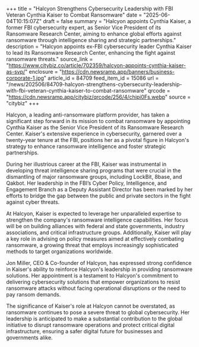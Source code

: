 +++
title = "Halcyon Strengthens Cybersecurity Leadership with FBI Veteran Cynthia Kaiser to Combat Ransomware"
date = "2025-06-04T10:15:07Z"
draft = false
summary = "Halcyon appoints Cynthia Kaiser, a former FBI cybersecurity expert, as Senior Vice President of its Ransomware Research Center, aiming to enhance global efforts against ransomware through intelligence sharing and strategic partnerships."
description = "Halcyon appoints ex-FBI cybersecurity leader Cynthia Kaiser to lead its Ransomware Research Center, enhancing the fight against ransomware threats."
source_link = "https://www.citybiz.co/article/702359/halcyon-appoints-cynthia-kaiser-as-svp/"
enclosure = "https://cdn.newsramp.app/banners/business-corporate-1.jpg"
article_id = 84709
feed_item_id = 15086
url = "/news/202506/84709-halcyon-strengthens-cybersecurity-leadership-with-fbi-veteran-cynthia-kaiser-to-combat-ransomware"
qrcode = "https://cdn.newsramp.app/citybiz/qrcode/256/4/chipi0Fs.webp"
source = "citybiz"
+++

<p>Halcyon, a leading anti-ransomware platform provider, has taken a significant step forward in its mission to combat ransomware by appointing Cynthia Kaiser as the Senior Vice President of its Ransomware Research Center. Kaiser's extensive experience in cybersecurity, garnered over a twenty-year tenure at the FBI, positions her as a pivotal figure in Halcyon's strategy to enhance ransomware intelligence and foster strategic partnerships.</p><p>During her illustrious career at the FBI, Kaiser was instrumental in developing threat intelligence sharing programs that were crucial in the dismantling of major ransomware groups, including LockBit, 8base, and Qakbot. Her leadership in the FBI’s Cyber Policy, Intelligence, and Engagement Branch as a Deputy Assistant Director has been marked by her efforts to bridge the gap between the public and private sectors in the fight against cyber threats.</p><p>At Halcyon, Kaiser is expected to leverage her unparalleled expertise to strengthen the company's ransomware intelligence capabilities. Her focus will be on building alliances with federal and state governments, industry associations, and critical infrastructure groups. Additionally, Kaiser will play a key role in advising on policy measures aimed at effectively combating ransomware, a growing threat that employs increasingly sophisticated methods to target organizations worldwide.</p><p>Jon Miller, CEO & Co-founder of Halcyon, has expressed strong confidence in Kaiser's ability to reinforce Halcyon's leadership in providing ransomware solutions. Her appointment is a testament to Halcyon's commitment to delivering cybersecurity solutions that empower organizations to resist ransomware attacks without facing operational disruptions or the need to pay ransom demands.</p><p>The significance of Kaiser's role at Halcyon cannot be overstated, as ransomware continues to pose a severe threat to global cybersecurity. Her leadership is anticipated to make a substantial contribution to the global initiative to disrupt ransomware operations and protect critical digital infrastructure, ensuring a safer digital future for businesses and governments alike.</p>